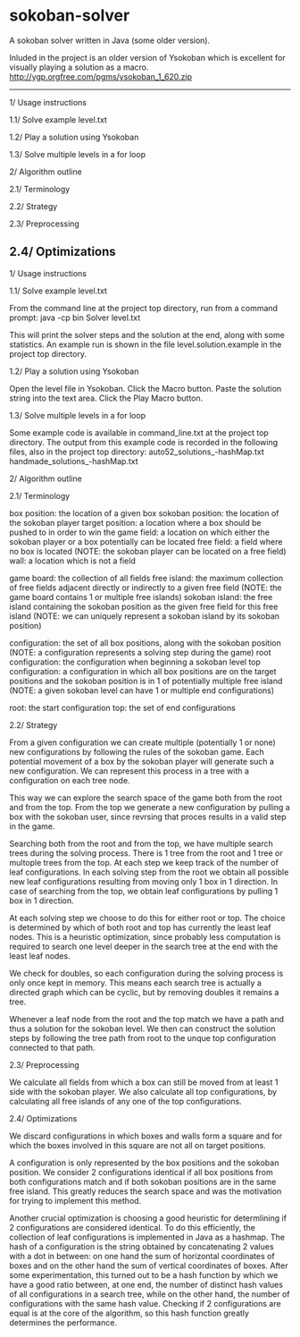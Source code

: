 # sokoban-solver

A sokoban solver written in Java (some older version).

Inluded in the project is an older version of Ysokoban which is excellent for visually playing a solution as a macro.
http://ygp.orgfree.com/pgms/ysokoban_1_620.zip

------------------------------------------
1/ Usage instructions

1.1/ Solve example level.txt

1.2/ Play a solution using Ysokoban

1.3/ Solve multiple levels in a for loop

2/ Algorithm outline

2.1/ Terminology

2.2/ Strategy

2.3/ Preprocessing

2.4/ Optimizations
------------------------------------------

1/ Usage instructions

1.1/ Solve example level.txt

From the command line at the project top directory, run from a command prompt:
java -cp bin Solver level.txt

This will print the solver steps and the solution at the end, along with some statistics.
An example run is shown in the file level.solution.example in the project top directory.

1.2/ Play a solution using Ysokoban

Open the level file in Ysokoban.
Click the Macro button.
Paste the solution string into the text area.
Click the Play Macro button.

1.3/ Solve multiple levels in a for loop

Some example code is available in command_line.txt at the project top directory.
The output from this example code is recorded in the following files, also in the project top directory:
auto52_solutions_-hashMap.txt
handmade_solutions_-hashMap.txt

2/ Algorithm outline

2.1/ Terminology

box position: the location of a given box
sokoban position: the location of the sokoban player
target position: a location where a box should be pushed to in order to win the game
field: a location on which either the sokoban player or a box potentially can be located
free field: a field where no box is located
(NOTE: the sokoban player can be located on a free field)
wall: a location which is not a field

game board: the collection of all fields
free island: the maximum collection of free fields adjacent directly or indirectly to a given free field
(NOTE: the game board contains 1 or multiple free islands)
sokoban island: the free island containing the sokoban position as the given free field for this free island
(NOTE: we can uniquely represent a sokoban island by its sokoban position)

configuration: the set of all box positions, along with the sokoban position
(NOTE: a configuration represents a solving step during the game)
root configuration: the configuration when beginning a sokoban level
top configuration: a configuration in which all box positions are on the target positions and the sokoban position is in 1 of potentially multiple free island
(NOTE: a given sokoban level can have 1 or multiple end configurations)

root: the start configuration
top: the set of end configurations

2.2/ Strategy

From a given configuration we can create multiple (potentially 1 or none) new configurations by following the rules of the sokoban game.
Each potential movement of a box by the sokoban player will generate such a new configuration.
We can represent this process in a tree with a configuration on each tree node.

This way we can explore the search space of the game both from the root and from the top.
From the top we generate a new configuration by pulling a box with the sokoban user, since revrsing that proces results in a valid step in the game.

Searching both from the root and from the top, we have multiple search trees during the solving process.
There is 1 tree from the root and 1 tree or multople trees from the top.
At each step we keep track of the number of leaf configurations.
In each solving step from the root we obtain all possible new leaf configurations resulting from moving only 1 box in 1 direction.
In case of searching from the top, we obtain leaf configurations by pulling 1 box in 1 direction.

At each solving step we choose to do this for either root or top.
The choice is determined by which of both root and top has currently the least leaf nodes.
This is a heuristic optimization, since probably less computation is required to search one level deeper in the search tree at the end with the least leaf nodes.

We check for doubles, so each configuration during the solving process is only once kept in memory.
This means each search tree is actually a directed graph which can be cyclic, but by removing doubles it remains a tree.

Whenever a leaf node from the root and the top match we have a path and thus a solution for the sokoban level.
We then can construct the solution steps by following the tree path from root to the unque top configuration connected to that path.

2.3/ Preprocessing

We calculate all fields from which a box can still be moved from at least 1 side with the sokoban player.
We also calculate all top configurations, by calculating all free islands of any one of the top configurations.

2.4/ Optimizations

We discard configurations in which boxes and walls form a square and for which the boxes involved in this square are not all on target positions.

A configuration is only represented by the box positions and the sokoban position.
We consider 2 configurations identical if all box positions from both configurations match and if both sokoban positions are in the same free island.
This greatly reduces the search space and was the motivation for trying to implement this method.

Another crucial optimization is choosing a good heuristic for determlining if 2 configurations are considered identical.
To do this efficiently, the collection of leaf configurations is implemented in Java as a hashmap.
The hash of a configuration is the string obtained by concatenating 2 values with a dot in between:
on one hand the sum of horizontal coordinates of boxes and on the other hand the sum of vertical coordinates of boxes.
After some experimentation, this turned out to be a hash function by which we have a good ratio between,
at one end, the number of distinct hash values of all configurations in a search tree,
while on the other hand, the number of configurations with the same hash value.
Checking if 2 configurations are equal is at the core of the algorithm, so this hash function greatly determines the performance.
